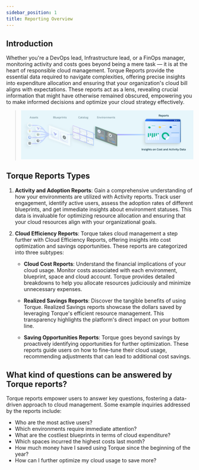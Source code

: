 ```yaml
---
sidebar_position: 1
title: Reporting Overview
---
```


## Introduction ## 
Whether you're a DevOps lead, Infrastructure lead, or a FinOps manager, monitoring activity and costs goes beyond being a mere task — it is at the heart of responsible cloud management. Torque Reports provide the essential data required to navigate complexities, offering precise insights into expenditure allocation and ensuring that your organization's cloud bill aligns with expectations. These reports act as a lens, revealing crucial information that might have otherwise remained obscured, empowering you to make informed decisions and optimize your cloud strategy effectively.
> ![Locale Dropdown](/img/reports-intro-2.png)


## Torque Reports Types ## 

1. **Activity and Adoption Reports**:
Gain a comprehensive understanding of how your environments are utilized with Activity reports. Track user engagement, identify active users, assess the adoption rates of different blueprints, and get immediate insights about environment statuses. This data is invaluable for optimizing resource allocation and ensuring that your cloud resources align with your organizational goals.

2. **Cloud Efficiency Reports**:
Torque takes cloud management a step further with Cloud Efficiency Reports, offering insights into cost optimization and savings opportunities. These reports are categorized into three subtypes:

   - **Cloud Cost Reports**:
   Understand the financial implications of your cloud usage. Monitor costs associated with each environment, blueprint, space and cloud account. Torque provides detailed breakdowns to help you allocate resources judiciously and minimize unnecessary expenses.

   - **Realized Savings Reports**:
   Discover the tangible benefits of using Torque. Realized Savings reports showcase the dollars saved by leveraging Torque's efficient resource management. This transparency highlights the platform's direct impact on your bottom line.

   - **Saving Opportunities Reports**:
   Torque goes beyond savings by proactively identifying opportunities for further optimization. These reports guide users on how to fine-tune their cloud usage, recommending adjustments that can lead to additional cost savings.

## What kind of questions can be answered by Torque reports? ##

Torque reports empower users to answer key questions, fostering a data-driven approach to cloud management. Some example inquiries addressed by the reports include:

- Who are the most active users?
- Which environments require immediate attention?
- What are the costliest blueprints in terms of cloud expenditure?
- Which spaces incurred the highest costs last month?
- How much money have I saved using Torque since the beginning of the year?
- How can I further optimize my cloud usage to save more?